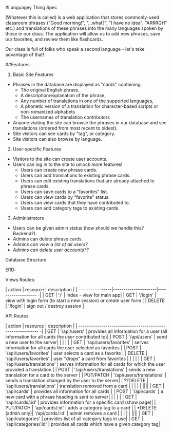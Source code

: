 #Languagey Thing Spec

(Whatever this is called) is a web application that stores commonly-used classroom phrases ("Good morning!", "...what?", "I have no idea", "ARRRGH" etc.) and translations of these phrases into the many languages spoken by those in our class. The application will allow us to add new phrases, save our favorites, and review them like flashcards.

Our class is full of folks who speak a second language - let's take advantage of that!

##Features:

1. Basic Site Features
  - Phrases in the database are displayed as "cards" containing:
    - The original English phrase,
    - A description/explanation of the phrase,
    - Any number of translations in one of the supported languages,
    - A phonetic version of a translation for character-based scripts or non-romanized alphabets
    - The usernames of translation contributors
  - Anyone visiting the site can browse the phrases in our database and see translations (ordered from most recent to oldest).
  - Site visitors can see cards by "tag", or category.
  - Site visitors can also browse by language.

2. User-specific Features
  - Visitors to the site can create user accounts.
  - Users can log in to the site to unlock more features!
    - Users can create new phrase cards.
    - Users can add translations to existing phrase cards.
    - Users can edit existing translations that are already attached to phrase cards.
    - Users can save cards to a "favorites" list.
    - Users can view cards by "favorite" status.
    - Users can view cards that they have contributed to.
    - Users can add category tags to existing cards.

3. Administrators
  - Users can be given admin status (how should we handle this? Backend?).
  - Admins can delete phrase cards.
  - _Admins can view a list of all users?_
  - _Admins can delete user accounts??_

Database Structure

ERD:

<!-- ![ERD](/img/LanguageAppERD.png) -->



Views Routes:

|     action      |        resource     |      description          |
| ----------------|---------------------|-------------------       -|
| GET             |   '/'            | index - view for main app|
| GET             |   '/login'       | view with login form (to start a new session) or create user form  |
| DELETE          |   '/login'       | sign out / destroy session |


API Routes

|     action      |        resource     |      description          |
| ----------------------------------------------------------       -|
| GET             |   '/api/users'      | provides all information for a user (all information for all cards the user contributed to)|
| POST            |   '/api/users'      | send a new user to the server|
|                 |                     |                     |
| GET             |   '/api/users/favorites' | serves information for all cards the user selected as favorites |
| POST            |   '/api/users/favorites' | user selects a card as a favorite |
| DELETE          |   '/api/users/favorites' | user "drops" a card from favorites |
|                 |                         |                   |
| GET             |   '/api/users/translations' | serves information for all cards for which the user provided a translation |
| POST            |   '/api/users/translations'  | sends a new translation for a card to the server |
| PUT/PATCH       |   '/api/users/translations'  | sends a translation changed by the user to the server|
| ??DELETE        |   '/api/users/translations'  | translation removed from a card |
|                 |                              |           |
||||
| GET             | '/api/cards'    |    provides all information for all cards |
| POST            | '/api/cards'     |  a new card with a phrase heading is sent to server|
|  |  |  |
| GET             | '/api/cards/:id' |  provides information for a specific card (show page)|
| PUT/PATCH            | 'api/cards/:id' |  adds a category tag to a card |
| *DELETE (admin only)|   '/api/cards/:id' | admin removes a card |
|  |  |  |
||||
| GET             |  '/api/categories'  |   provides list of all category tags in use|
| GET             |  '/api/categories/:id'  |  provides all cards which have a given category tag|
